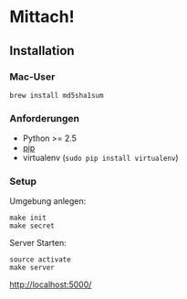 Mittach!
========

Installation
------------

### Mac-User

    brew install md5sha1sum

### Anforderungen

* Python >= 2.5
* [pip](http://www.pip-installer.org/en/latest/installing.html)
* virtualenv (`sudo pip install virtualenv`)

### Setup

Umgebung anlegen:

    make init
    make secret

Server Starten:

    source activate
    make server

[http://localhost:5000/](http://localhost:5000)
